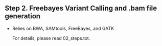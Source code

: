## Step 2. Freebayes Variant Calling and .bam file generation
  + Relies on BWA, SAMtools, FreeBayes, and GATK
    
    For details, please read 02_steps.txt.
